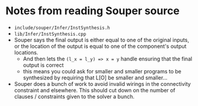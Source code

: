 # Notes from reading Souper source

* `include/souper/Infer/InstSynthesis.h`
* `lib/Infer/InstSynthesis.cpp`
* Souper says the final output is either equal to one of the original inputs, or
  the location of the output is equal to one of the component's output locations.
  * And then lets the `(l_x = l_y) => x = y` handle ensuring that the final
    output is correct
  * this means you could ask for smaller and smaller programs to be synthesized
    by requiring that L[O] be smaller and smaller...
* Souper does a bunch of work to avoid invalid wirings in the connectivity
  constraint and elsewhere. This should cut down on the number of clauses /
  constraints given to the solver a bunch.
